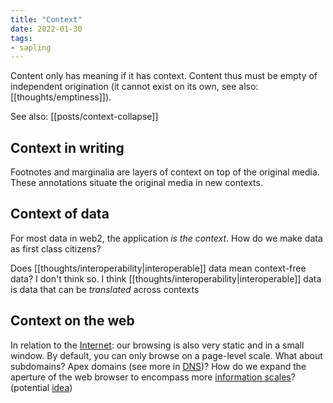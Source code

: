 ```yaml
---
title: "Context"
date: 2022-01-30
tags:
- sapling
---
```


Content only has meaning if it has context. Content thus must be empty of independent origination (it cannot exist on its own, see also: [[thoughts/emptiness]]).

See also: [[posts/context-collapse]]

## Context in writing
Footnotes and marginalia are layers of context on top of the original media. These annotations situate the original media in new contexts.

## Context of data
For most data in web2, the application *is the context*. How do we make data as first class citizens?

Does [[thoughts/interoperability|interoperable]] data mean context-free data? I don't think so. I think [[thoughts/interoperability|interoperable]] data is data that can be *translated* across contexts

## Context on the web
In relation to the [Internet](thoughts/Internet.md): our browsing is also very static and in a small window. By default, you can only browse on a page-level scale. What about subdomains? Apex domains (see more in [DNS](thoughts/DNS.md))? How do we expand the aperture of the web browser to encompass more [information scales](thoughts/information%20scales.md)? (potential [idea](thoughts/idea%20list.md))